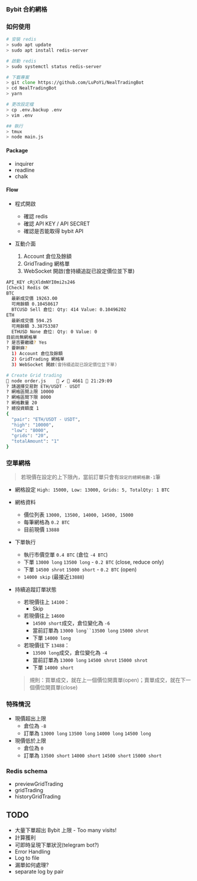 ### Bybit 合約網格

### 如何使用

```zsh
# 安裝 redis
> sudo apt update
> sudo apt install redis-server

# 啟動 redis
> sudo systemctl status redis-server

# 下載專案
> git clone https://github.com/LuPoYi/NealTradingBot
> cd NealTradingBot
> yarn

# 更改設定檔
> cp .env.backup .env
> vim .env

## 執行
> tmux
> node main.js

```

#### Package

- inquirer
- readline
- chalk

#### Flow

- 程式開啟

  - 確認 redis
  - 確認 API KEY / API SECRET
  - 確認是否能取得 bybit API

- 互動介面
  1. Account 倉位及餘額
  2. GridTrading 網格單
  3. WebSocket 開啟(會持續追踨已設定價位並下單)

```zsh
API_KEY cRjXldmNYI0mi2s246
[Check] Redis OK
BTC
  最新成交價 19263.00
  可用餘額 0.10458617
  BTCUSD Sell 倉位: Qty: 414 Value: 0.10496202
ETH
  最新成交價 594.25
  可用餘額 3.38753387
  ETHUSD None 倉位: Qty: 0 Value: 0
目前尚無網格單
? 是否要繼續? Yes
? 要幹麻?
  1) Account 倉位及餘額
  2) GridTrading 網格單
  3) WebSocket 開啟(會持續追踨已設定價位並下單)
```

```zsh
# Create Grid trading
 node order.js     ✔  4661  21:29:09
? 請選擇交易對 ETH/USDT - USDT
? 網格區間上限 10000
? 網格區間下限 8000
? 網格數量 20
? 總投資額度 1
{
  "pair": "ETH/USDT - USDT",
  "high": "10000",
  "low": "8000",
  "grids": "20",
  "totalAmount": "1"
}
```

### 空單網格

> 若現價在設定的上下限內，當前訂單只會有`設定的總網格數-1`筆

- 網格設定 `High: 15000, Low: 13000, Grids: 5, TotalQty: 1 BTC`

- 網格資料
  - 價位列表 `13000, 13500, 14000, 14500, 15000`
  - 每筆網格為 `0.2 BTC`
  - 目前現價 `13888`
- 下單執行

  - 執行市價空單 `0.4 BTC` (倉位 `-4 BTC`)
  - 下單 `13000 long` `13500 long` - `0.2 BTC` (close, reduce only)
  - 下單 `14500 shrot` `15000 short` - `0.2 BTC` (open)
  - `14000 skip` (最接近`13888`)

- 持續追蹤訂單狀態

  - 若現價往上 `14100`：
    - Skip
  - 若現價往上 `14600`
    - `14500 short`成交，倉位變化為 `-6`
    - 當前訂單為 ` 13000 long``13500 long ` `15000 shrot`
    - 下單 `14000 long`
  - 若現價往下 `13488`：
    - `13500 long`成交，倉位變化為 `-4`
    - 當前訂單為 `13000 long` `14500 shrot` `15000 shrot`
    - 下單 `14000 short`

  > 規則：買單成交，就在上一個價位開賣單(open)；賣單成交，就在下一個價位開買單(close)

### 特殊情況

- 現價超出上限
  - 倉位為 `-8`
  - 訂單為 `13000 long` `13500 long` `14000 long` `14500 long`
- 現價低於上限
  - 倉位為 `0`
  - 訂單為 `13500 short` `14000 short` `14500 short` `15000 short`

### Redis schema

- previewGridTrading
- gridTrading
- historyGridTrading

## TODO

- 大量下單超出 Bybit 上限 - Too many visits!
- 計算獲利
- 可即時呈現下單狀況(telegram bot?)
- Error Handling
- Log to file
- 漏單如何處理?
- separate log by pair
